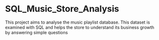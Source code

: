 # SQL_Music_Store_Analysis
This project aims to analyse the music playlist database. This dataset is examined with SQL and helps the store to understand its business growth by answering simple questions 

